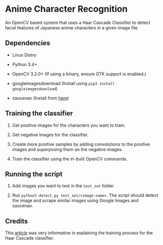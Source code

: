 # Anime Character Recognition

An OpenCV based system that uses a Haar Cascade Classifier to detect facial features of Japanese anime characters in a given image file.

## Dependencies

* Linux Distro

* Python 3.4+

* OpenCV 3.2.0+ (If using a binary, ensure GTK support is enabled.)

* googleimagesdownload (Install using `pip3 install googleimagesdownload`)

* saucenao (Install from [here](https://github.com/DaRealFreak/saucenao/))

## Training the classifier

1. Get positive images for the characters you want to train.

2. Get negative images for the classifier.

3. Create more positive samples by adding convolutions to the positive images and superposing them on the negative images.

4. Train the classifier using the in-built OpenCV commands.

## Running the script

1. Add images you want to test in the `test_set` folder.

2. Run `python3 detect.py test_set/<image-name>`. The script should detect the image and scrape similar images using Google Images and saucenao.

## Credits

This [article](https://pythonprogramming.net/haar-cascade-object-detection-python-opencv-tutorial/) was very informative in explaining the training process for the Haar Cascade classifier.